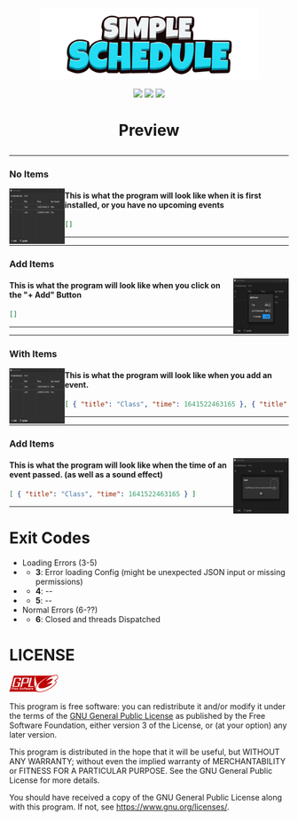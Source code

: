 <p align="center">
    <img src="./logos/1500x500-SimpleSchedule.png"
        height="130">
</p>
<p align="center">
    <a href="https://go.dev/" alt="Made In">
        <img src="https://img.shields.io/badge/MADE IN-Go-blue?style=for-the-badge&logo=go&logoColor=white" /></a>
    <a href="https://github.com/NeutronX-dev/SimpleSchedule/releases/latest" alt="Version">
        <img src="https://img.shields.io/badge/VERSION-1.0.0-yellow?style=for-the-badge" /></a>
    <a href="https://github.com/NeutronX-dev/SimpleSchedule/graphs/contributors" alt="Version">
        <img src="https://img.shields.io/github/contributors/NeutronX-dev/SimpleSchedule?style=for-the-badge" /></a>
</p>

# <p align="center">Preview</p>

---

### No Items
<a src="./logos/screenshot/1.0.0/items.png">
    <img align="left" height="100" width=100 src="./logos/screenshot/1.0.0/items.png">
</a>

#### This is what the program will look like when it is first installed, or you have no upcoming events
```json
[]
```

---


---

### Add Items
<a src="./logos/screenshot/1.0.0/add-item.png">
    <img align="right" height="100" width=100 src="./logos/screenshot/1.0.0/add-item.png">
</a>

#### This is what the program will look like when you click on the "+ Add" Button
```json
[]
```

---

---

### With Items
<a src="./logos/screenshot/1.0.0/items.png">
    <img align="left" height="100" width=100 src="./logos/screenshot/1.0.0/items.png">
</a>

#### This is what the program will look like when you add an event.
```json
[ { "title": "Class", "time": 1641522463165 }, { "title": "Code", "time": 1641522463165 } ]
```

---

---

### Add Items
<a src="./logos/screenshot/1.0.0/event-triggered.png">
    <img align="right" height="100" width=100 src="./logos/screenshot/1.0.0/event-triggered.png">
</a>

#### This is what the program will look like when the time of an event passed. (as well as a sound effect)
```json
[ { "title": "Class", "time": 1641522463165 } ]
```

---

# Exit Codes
* Loading Errors (3-5)
* * **3**: Error loading Config (might be unexpected JSON input or missing permissions)
* * **4**: --
* * **5**: --
* Normal Errors (6-??)
* * **6**: Closed and threads Dispatched

# LICENSE
![gnu-logo](logos/gplv3-88x31.png)

This program is free software: you can redistribute it and/or modify
it under the terms of the [GNU General Public License](https://github.com/NeutronX-dev/ws.js/blob/main/LICENSE) as published by
the Free Software Foundation, either version 3 of the License, or
(at your option) any later version.

This program is distributed in the hope that it will be useful,
but WITHOUT ANY WARRANTY; without even the implied warranty of
MERCHANTABILITY or FITNESS FOR A PARTICULAR PURPOSE. See the
GNU General Public License for more details.

You should have received a copy of the GNU General Public License
along with this program. If not, see <https://www.gnu.org/licenses/>.